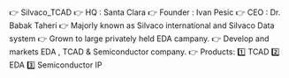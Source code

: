 👉 Silvaco_TCAD 
👉 HQ : Santa Clara 
👉 Founder : Ivan Pesic
👉 CEO : Dr. Babak Taheri
👉 Majorly known as Silvaco international and Silvaco Data system
👉 Grown to large privately held EDA campany.
👉 Develop and markets EDA , TCAD & Semiconductor company.
👉 Products:
    1️⃣ TCAD
    2️⃣ EDA
    3️⃣ Semiconductor IP
